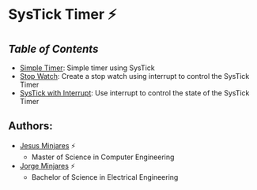 # **SysTick Timer :zap:**

## ***Table of Contents***    
 * [Simple Timer](https://github.com/jminjares4/MSP432-Example-Codes/tree/main/TimerA/Simple%20Timer): Simple timer using SysTick 
 * [Stop Watch](https://github.com/jminjares4/MSP432-Example-Codes/tree/main/SysTick%20Timer/Stop%20Watch): Create a stop watch using interrupt to control the SysTick Timer                      
 * [SysTick with Interrupt](https://github.com/jminjares4/MSP432-Example-Codes/tree/main/SysTick%20Timer/Systick%20with%20Interrupt): Use interrupt to control the state of the SysTick Timer  

## **Authors:**
  - [Jesus Minjares](https://github.com/jminjares4) :zap:
    - Master of Science in Computer Engineering
  - [Jorge Minjares](https://github.com/JorgeMinjares) :zap:
    - Bachelor of Science in Electrical Engineering
